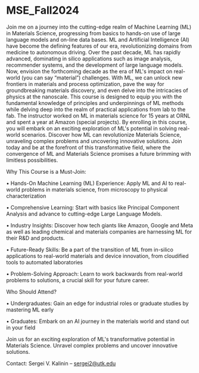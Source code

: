 # MSE_Fall2024

Join me on a journey into the cutting-edge realm of Machine Learning (ML) in Materials Science, progressing from basics to hands-on use of large language models and on-line data bases. ML and Artificial Intelligence (AI) have become the defining features of our era, revolutionizing domains from medicine to autonomous driving. Over the past decade, ML has rapidly advanced, dominating in silico applications such as image analysis, recommender systems, and the development of large language models. Now, envision the forthcoming decade as the era of ML's impact on real-world (you can say “material”) challenges. With ML, we can unlock new frontiers in materials and process optimization, pave the way for groundbreaking materials discovery, and even delve into the intricacies of physics at the nanoscale. This course is designed to equip you with the fundamental knowledge of principles and underpinnings of ML methods while delving deep into the realm of practical applications from lab to the fab. The instructor worked on ML in materials science for 15 years at ORNL and spent a year at Amazon (special projects). 
	By enrolling in this course, you will embark on an exciting exploration of ML's potential in solving real-world scenarios. Discover how ML can revolutionize Materials Science, unraveling complex problems and uncovering innovative solutions. Join today and be at the forefront of this transformative field, where the convergence of ML and Materials Science promises a future brimming with limitless possibilities. 

Why This Course is a Must-Join: 

•	Hands-On Machine Learning (ML) Experience: Apply ML and AI to real-world problems in materials science, from microscopy to physical characterization

•	Comprehensive Learning: Start with basics like Principal Component Analysis and advance to cutting-edge Large Language Models.

•	Industry Insights: Discover how tech giants like Amazon, Google and Meta as well as leading chemical and materials companies are harnessing ML for their R&D and products.

•	Future-Ready Skills: Be a part of the transition of ML from in-silico applications to real-world materials and device innovation, from cloudified tools to automated laboratories

•	Problem-Solving Approach: Learn to work backwards from real-world problems to solutions, a crucial skill for your future career. 

Who Should Attend?

•	Undergraduates: Gain an edge for industrial roles or graduate studies by mastering ML early

•	Graduates: Embark on an AI journey in the materials world and stand out in your field

Join us for an exciting exploration of ML's transformative potential in Materials Science. Unravel complex problems and uncover innovative solutions.

 Contact:  Sergei V. Kalinin – sergei2@utk.edu
